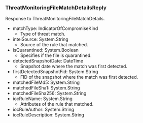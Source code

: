 ### ThreatMonitoringFileMatchDetailsReply
Response to ThreatMonitoringFileMatchDetails.

- matchType: IndicatorOfCompromiseKind
  - Type of threat match.
- intelSource: System.String
  - Source of the rule that matched.
- isQuarantined: System.Boolean
  - Specifies if the file is quarantined.
- detectedSnapshotDate: DateTime
  - Snapshot date where the match was first detected.
- firstDetectedSnapshotFid: System.String
  - FID of the snapshot where the match was first detected.
- matchedFileMd5: System.String
- matchedFileSha1: System.String
- matchedFileSha256: System.String
- iocRuleName: System.String
  - Attributes of the rule that matched.
- iocRuleAuthor: System.String
- iocRuleDescription: System.String
